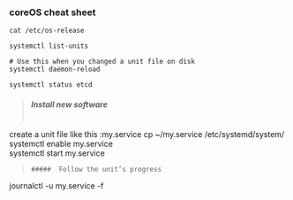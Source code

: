 ### coreOS cheat sheet
```
cat /etc/os-release

systemctl list-units

# Use this when you changed a unit file on disk
systemctl daemon-reload

systemctl status etcd

```

> ##### Install new software
> ``` 
 create a unit file like this :my.service
 cp ~/my.service /etc/systemd/system/   
 systemctl enable my.service    
 systemctl start my.service  
> ```
>#####  Follow the unit’s progress    
>```
 journalctl -u my.service -f
 >```

